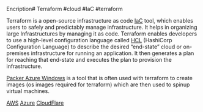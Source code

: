 Encription# Terraform
#cloud #IaC #terraform 

Terraform is a open-source infrastructure as code [IaC](DevOps/IAC/IaC.md) tool, which enables users to safely and predictably manage infrastructure. It helps in organizing large Infrastructures by managing it as code. Terraform enables developers to use a high-level configuration language called [HCL](HCL) (HashiCorp Configuration Language) to describe the desired “end-state” cloud or on-premises infrastructure for running an application. It then generates a plan for reaching that end-state and executes the plan to provision the infrastructure.

[Packer Azure Windows](DevOps/IAC/Packer/Packer%20Azure%20Windows.md) is a tool that is often used with terraform to create images (os images required for terraform) which are then used to spinup virtual machines.

[AWS](Cloud%20Computing/AWS/AWS.md)
[Azure](Cloud%20Computing/Azure/Azure.md)
[CloudFlare](Cyber%20Operations/Operation%20Tools/CloudFlare.md)